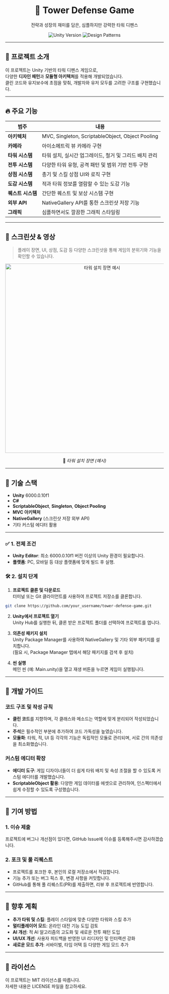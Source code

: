 <div align="center">
  <h1>🏰 Tower Defense Game</h1>
  <p>전략과 성장의 재미를 담은, 심플하지만 강력한 타워 디펜스</p>
  <img src="https://img.shields.io/badge/Unity-6000.0.10f1-black?logo=unity&style=flat-square" alt="Unity Version" />
  <img src="https://img.shields.io/badge/Pattern-MVC%20%7C%20Singleton%20%7C%20Object%20Pooling-green?style=flat-square" alt="Design Patterns" />
</div>

---

## 🧩 프로젝트 소개

이 프로젝트는 Unity 기반의 타워 디펜스 게임으로,  
다양한 **디자인 패턴**과 **모듈형 아키텍처**를 적용해 개발되었습니다.  
클린 코드와 유지보수에 초점을 맞춰, 개발자와 유저 모두를 고려한 구조를 구현했습니다.

---

## 🔥 주요 기능

| 범주            | 내용                                                         |
|-----------------|--------------------------------------------------------------|
| **아키텍처**      | MVC, Singleton, ScriptableObject, Object Pooling             |
| **카메라**        | 아이소메트릭 뷰 카메라 구현                                  |
| **타워 시스템**   | 타워 설치, 실시간 업그레이드, 철거 및 그리드 배치 관리          |
| **전투 시스템**   | 다양한 타워 유형, 공격 패턴 및 범위 기반 전투 구현             |
| **상점 시스템**   | 총기 및 스킬 상점 UI와 로직 구현                              |
| **도감 시스템**   | 적과 타워 정보를 열람할 수 있는 도감 기능                      |
| **퀘스트 시스템** | 간단한 퀘스트 및 보상 시스템 구현                           |
| **외부 API**      | NativeGallery API를 통한 스크린샷 저장 기능                    |
| **그래픽**        | 심플하면서도 깔끔한 그래픽 스타일링                           |

---

## 📸 스크린샷 & 영상

> 플레이 장면, UI, 상점, 도감 등 다양한 스크린샷을 통해 게임의 분위기와 기능을 확인할 수 있습니다.

<div align="center">
  <img src="Screenshots/gameplay.png" width="600px" alt="타워 설치 장면 예시" />
  <p>📸 <i>타워 설치 장면 (예시)</i></p>
</div>

---

## 🧠 기술 스택

- **Unity** 6000.0.10f1  
- **C#**  
- **ScriptableObject**, **Singleton**, **Object Pooling**  
- **MVC 아키텍처**  
- **NativeGallery** (스크린샷 저장 외부 API)  
- 기타 커스텀 에디터 활용  

---

### ✅ 1. 전체 조건
- **Unity Editor**: 최소 6000.0.10f1 버전 이상의 Unity 환경이 필요합니다.  
- **플랫폼**: PC, 모바일 등 대상 플랫폼에 맞게 빌드 후 실행.

### 🛠️ 2. 설치 단계
1. **프로젝트 클론 및 다운로드**  
터미널 또는 Git 클라이언트를 사용하여 프로젝트 저장소를 클론합니다.
```bash
git clone https://github.com/your_username/tower-defense-game.git
```

2. **Unity에서 프로젝트 열기**  
Unity Hub를 실행한 뒤, 클론 받은 프로젝트 폴더를 선택하여 프로젝트를 엽니다.

3. **의존성 패키지 설치**  
Unity Package Manager를 사용하여 NativeGallery 및 기타 외부 패키지를 설치합니다.  
(필요 시, Package Manager 탭에서 해당 패키지를 검색 후 설치)

4. **씬 실행**  
메인 씬 (예: Main.unity)을 열고 재생 버튼을 누르면 게임이 실행됩니다.

---

## 📝 개발 가이드

### 코드 구조 및 작성 규칙
- **클린 코드**를 지향하며, 각 클래스와 메소드는 역할에 맞게 분리되어 작성되었습니다.  
- **주석**은 필수적인 부분에 추가하여 코드 가독성을 높였습니다.  
- **모듈화**: 타워, 적, UI 등 각각의 기능은 독립적인 모듈로 관리되며, 서로 간의 의존성을 최소화했습니다.

### 커스텀 에디터 확장
- **에디터 도구**: 게임 디자이너들이 더 쉽게 타워 배치 및 속성 조절을 할 수 있도록 커스텀 에디터를 개발했습니다.  
- **ScriptableObject 활용**: 다양한 게임 데이터를 에셋으로 관리하여, 인스펙터에서 쉽게 수정할 수 있도록 구성했습니다.

---

## 🤝 기여 방법

### 1. 이슈 제출
프로젝트에 버그나 개선점이 있다면, GitHub Issue에 이슈를 등록해주시면 감사하겠습니다.

### 2. 포크 및 풀 리퀘스트
- 프로젝트를 포크한 후, 본인의 로컬 저장소에서 작업합니다.  
- 기능 추가 또는 버그 픽스 후, 변경 사항을 커밋합니다.  
- GitHub를 통해 풀 리퀘스트(PR)를 제출하면, 리뷰 후 프로젝트에 반영합니다.

---

## 🔮 향후 계획
- **추가 타워 및 스킬**: 플레이 스타일에 맞춘 다양한 타워와 스킬 추가  
- **멀티플레이어 모드**: 온라인 대전 기능 도입 검토  
- **AI 개선**: 적 AI 알고리즘의 고도화 및 새로운 전투 패턴 도입  
- **UI/UX 개선**: 사용자 피드백을 반영한 UI 리디자인 및 인터랙션 강화  
- **새로운 모드 추가**: 서바이벌, 타임 어택 등 다양한 게임 모드 추가

---

## 📄 라이선스
이 프로젝트는 MIT 라이선스를 따릅니다.  
자세한 내용은 LICENSE 파일을 참고하세요.

